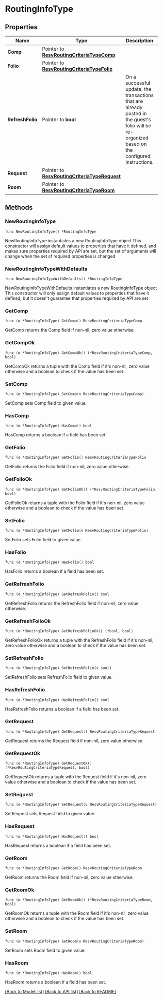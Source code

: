 # RoutingInfoType

## Properties

Name | Type | Description | Notes
------------ | ------------- | ------------- | -------------
**Comp** | Pointer to [**ResvRoutingCriteriaTypeComp**](ResvRoutingCriteriaTypeComp.md) |  | [optional] 
**Folio** | Pointer to [**ResvRoutingCriteriaTypeFolio**](ResvRoutingCriteriaTypeFolio.md) |  | [optional] 
**RefreshFolio** | Pointer to **bool** | On a successful update, the transactions that are already posted in the guest&#39;s folio will be re-organized based on the configured instructions. | [optional] 
**Request** | Pointer to [**ResvRoutingCriteriaTypeRequest**](ResvRoutingCriteriaTypeRequest.md) |  | [optional] 
**Room** | Pointer to [**ResvRoutingCriteriaTypeRoom**](ResvRoutingCriteriaTypeRoom.md) |  | [optional] 

## Methods

### NewRoutingInfoType

`func NewRoutingInfoType() *RoutingInfoType`

NewRoutingInfoType instantiates a new RoutingInfoType object
This constructor will assign default values to properties that have it defined,
and makes sure properties required by API are set, but the set of arguments
will change when the set of required properties is changed

### NewRoutingInfoTypeWithDefaults

`func NewRoutingInfoTypeWithDefaults() *RoutingInfoType`

NewRoutingInfoTypeWithDefaults instantiates a new RoutingInfoType object
This constructor will only assign default values to properties that have it defined,
but it doesn't guarantee that properties required by API are set

### GetComp

`func (o *RoutingInfoType) GetComp() ResvRoutingCriteriaTypeComp`

GetComp returns the Comp field if non-nil, zero value otherwise.

### GetCompOk

`func (o *RoutingInfoType) GetCompOk() (*ResvRoutingCriteriaTypeComp, bool)`

GetCompOk returns a tuple with the Comp field if it's non-nil, zero value otherwise
and a boolean to check if the value has been set.

### SetComp

`func (o *RoutingInfoType) SetComp(v ResvRoutingCriteriaTypeComp)`

SetComp sets Comp field to given value.

### HasComp

`func (o *RoutingInfoType) HasComp() bool`

HasComp returns a boolean if a field has been set.

### GetFolio

`func (o *RoutingInfoType) GetFolio() ResvRoutingCriteriaTypeFolio`

GetFolio returns the Folio field if non-nil, zero value otherwise.

### GetFolioOk

`func (o *RoutingInfoType) GetFolioOk() (*ResvRoutingCriteriaTypeFolio, bool)`

GetFolioOk returns a tuple with the Folio field if it's non-nil, zero value otherwise
and a boolean to check if the value has been set.

### SetFolio

`func (o *RoutingInfoType) SetFolio(v ResvRoutingCriteriaTypeFolio)`

SetFolio sets Folio field to given value.

### HasFolio

`func (o *RoutingInfoType) HasFolio() bool`

HasFolio returns a boolean if a field has been set.

### GetRefreshFolio

`func (o *RoutingInfoType) GetRefreshFolio() bool`

GetRefreshFolio returns the RefreshFolio field if non-nil, zero value otherwise.

### GetRefreshFolioOk

`func (o *RoutingInfoType) GetRefreshFolioOk() (*bool, bool)`

GetRefreshFolioOk returns a tuple with the RefreshFolio field if it's non-nil, zero value otherwise
and a boolean to check if the value has been set.

### SetRefreshFolio

`func (o *RoutingInfoType) SetRefreshFolio(v bool)`

SetRefreshFolio sets RefreshFolio field to given value.

### HasRefreshFolio

`func (o *RoutingInfoType) HasRefreshFolio() bool`

HasRefreshFolio returns a boolean if a field has been set.

### GetRequest

`func (o *RoutingInfoType) GetRequest() ResvRoutingCriteriaTypeRequest`

GetRequest returns the Request field if non-nil, zero value otherwise.

### GetRequestOk

`func (o *RoutingInfoType) GetRequestOk() (*ResvRoutingCriteriaTypeRequest, bool)`

GetRequestOk returns a tuple with the Request field if it's non-nil, zero value otherwise
and a boolean to check if the value has been set.

### SetRequest

`func (o *RoutingInfoType) SetRequest(v ResvRoutingCriteriaTypeRequest)`

SetRequest sets Request field to given value.

### HasRequest

`func (o *RoutingInfoType) HasRequest() bool`

HasRequest returns a boolean if a field has been set.

### GetRoom

`func (o *RoutingInfoType) GetRoom() ResvRoutingCriteriaTypeRoom`

GetRoom returns the Room field if non-nil, zero value otherwise.

### GetRoomOk

`func (o *RoutingInfoType) GetRoomOk() (*ResvRoutingCriteriaTypeRoom, bool)`

GetRoomOk returns a tuple with the Room field if it's non-nil, zero value otherwise
and a boolean to check if the value has been set.

### SetRoom

`func (o *RoutingInfoType) SetRoom(v ResvRoutingCriteriaTypeRoom)`

SetRoom sets Room field to given value.

### HasRoom

`func (o *RoutingInfoType) HasRoom() bool`

HasRoom returns a boolean if a field has been set.


[[Back to Model list]](../README.md#documentation-for-models) [[Back to API list]](../README.md#documentation-for-api-endpoints) [[Back to README]](../README.md)


